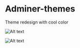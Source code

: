 # Adminer-themes
Theme redesign with cool color 

![Alt text](https://s9.postimg.org/uv1jo54e7/Screenshot_1.png?raw=true "Title")

![Alt text](https://s9.postimg.org/5c97b7d59/Screenshot_2.png?raw=true "Title")

